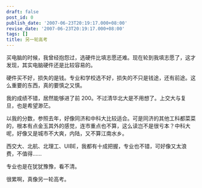 ```yaml
---
draft: false
post_id: 0
publish_date: '2007-06-23T20:19:17.000+08:00'
revise_date: '2007-06-23T20:19:17.000+08:00'
tags: []
title: 另一轮高考
---
```


买电脑的时候，我曾经抱怨过，选硬件比填志愿还难。现在轮到我填志愿了，这才发现，其实电脑硬件还是比较容易的。

硬件买不好，损失的是钱。专业和学校选不好，损失的不只是钱途，还有前途。这么重要的东西，真的要慎之又慎。

我的成绩不错，居然能够进了前 200。不过清华北大是不用想了。上交大与复旦，也是希望渺茫。

以我的分数，参照去年，好像同济和中科大比较适合。可是同济的其他工科都菜菜的，根本有点金玉其外的感觉，连市重点也不算，这么读岂不是很亏本？中科大呢，好像又是城市不大爽，内陆，又不算江南水乡。

西交大、北航、北理工、UIBE，我都有十成把握，专业也不错，可好像又太浪费，不值得……

专业也是在犹犹豫豫，看不清。

很累啊，真像另一轮高考。
